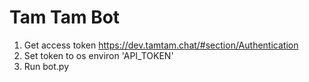 # Tam Tam Bot  

1. Get access token <https://dev.tamtam.chat/#section/Authentication>  
2. Set token to os environ 'API_TOKEN'  
3. Run bot.py
